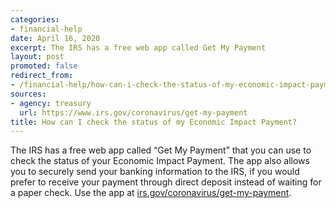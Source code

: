 ```yaml
---
categories:
- financial-help
date: April 16, 2020
excerpt: The IRS has a free web app called Get My Payment
layout: post
promoted: false
redirect_from:
- /financial-help/how-can-i-check-the-status-of-my-economic-impact-payment/
sources:
- agency: treasury
  url: https://www.irs.gov/coronavirus/get-my-payment
title: How can I check the status of my Economic Impact Payment?
---
```


The IRS has a free web app called “Get My Payment” that you can use to check the status of your Economic Impact Payment. The app also allows you to securely send your banking information to the IRS, if you would prefer to receive your payment through direct deposit instead of waiting for a paper check. Use the app at [irs.gov/coronavirus/get-my-payment](https://www.irs.gov/coronavirus/get-my-payment).